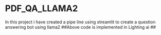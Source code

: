 # PDF_QA_LLAMA2
In this project i have created a pipe line using streamlit to create a question answering bot using llama2
##Above code is implemented in Lighting ai ##
